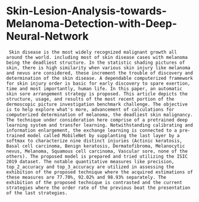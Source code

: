 # Skin-Lesion-Analysis-towards-Melanoma-Detection-with-Deep-Neural-Network
     Skin disease is the most widely recognized malignant growth all around the world. including most of skin disease cases with melanoma being the deadliest structure. In the statistic shading pictures of skin, there is high similarity when various skin injury like melanoma and nevus are considered, these increment the trouble of discovery and determination of the skin disease. A dependable computerized framework for skin injury order is basic for early discovery to spare exertion, time and most importantly, human life. In this paper, an automatic skin sore arrangement strategy is proposed. This article depicts the structure, usage, and results of the most recent portion of the dermoscopic picture investigation benchmark challenge. The objective is to help explore what's more, advancement of calculations for computerized determination of melanoma, the deadliest skin malignancy. The technique under consideration here comprise of a pretrained deep learning system and transfer learning. Notwithstanding calibrating and information enlargement, the exchange learning is connected to a pre-trained model called MobileNet by supplanting the last layer by a softmax to characterize nine distinct injuries (Actinic keratosis, Basal cell carcinoma, Benign keratosis, Dermatofibroma, Melanocytic nevus, Melanoma, Squamous cell carcinoma, Vascular sore, none of the others). The proposed model is prepared and tried utilizing the ISIC 2019 dataset. The notable quantitative measures like precision, top_2_accuracy and top_3_accuracy are utilized in assessing the exhibition of the proposed technique where the acquired estimations of these measures are 77.70%, 92.02% and 98.93% separately. The exhibition of the proposed technique is contrasted and the current strategies where the order rate of the previous beat the presentation of the last strategies.
